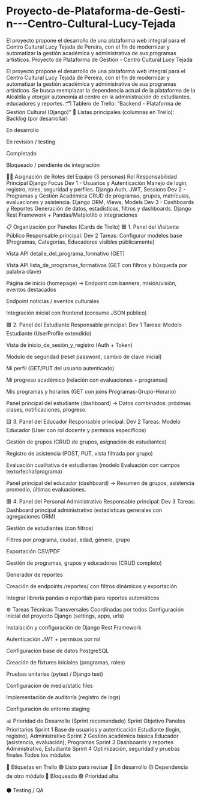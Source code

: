 # Proyecto-de-Plataforma-de-Gesti-n---Centro-Cultural-Lucy-Tejada
El proyecto propone el desarrollo de una plataforma web integral para el Centro Cultural Lucy Tejada de Pereira, con el fin de modernizar y automatizar la gestión académica y administrativa de sus programas artísticos.
Proyecto de Plataforma de Gestión - Centro Cultural Lucy Tejada

El proyecto propone el desarrollo de una plataforma web integral para el Centro Cultural Lucy Tejada de Pereira, con el fin de modernizar y automatizar la gestión académica y administrativa de sus programas artísticos. Se busca reemplazar la dependencia actual de la plataforma de la Alcaldía y otorgar autonomía al centro en la administración de estudiantes, educadores y reportes.
🗂️ Tablero de Trello: “Backend - Plataforma de Gestión Cultural (Django)”
🔹 Listas principales (columnas en Trello):
Backlog (por desarrollar)


En desarrollo


En revisión / testing


Completado


Bloqueado / pendiente de integración


👩‍💻 Asignación de Roles del Equipo (3 personas)
Rol
Responsabilidad Principal
Django Focus
Dev 1 - Usuarios y Autenticación
Manejo de login, registro, roles, seguridad y perfiles.
Django Auth, JWT, Sessions
Dev 2 - Programas y Gestión Académica
CRUD de programas, grupos, matrículas, evaluaciones y asistencia.
Django ORM, Views, Models
Dev 3 - Dashboards y Reportes
Generación de datos, estadísticas, filtros y dashboards.
Django Rest Framework + Pandas/Matplotlib o integraciones



📋 Organización por Paneles (Cards de Trello)
🟦 1. Panel del Visitante Público
Responsable principal: Dev 2
Tareas:
Configurar modelos base (Programas, Categorías, Educadores visibles públicamente)

Vista API detalle_del_programa_formativo (GET)

Vista API lista_de_programas_formativos (GET con filtros y búsqueda por palabra clave)

Página de inicio (homepage) → Endpoint con banners, misión/visión, eventos destacados

Endpoint noticias / eventos culturales

Integración inicial con frontend (consumo JSON público)

🟩 2. Panel del Estudiante
Responsable principal: Dev 1
Tareas:
Modelo Estudiante (UserProfile extendido)

Vista de inicio_de_sesión_y_registro (Auth + Token)

Módulo de seguridad (reset password, cambio de clave inicial)

Mi perfil (GET/PUT del usuario autenticado)

Mi progreso académico (relación con evaluaciones + programas)

Mis programas y horarios (GET con joins Programas-Grupo-Horario)

Panel principal del estudiante (dashboard) → Datos combinados: próximas clases, notificaciones, progreso.

🟨 3. Panel del Educador
Responsable principal: Dev 2
Tareas:
Modelo Educador (User con rol docente y permisos específicos)

Gestión de grupos (CRUD de grupos, asignación de estudiantes)

Registro de asistencia (POST, PUT, vista filtrada por grupo)

Evaluación cualitativa de estudiantes (modelo Evaluación con campos texto/fecha/programa)

Panel principal del educador (dashboard) → Resumen de grupos, asistencia promedio, últimas evaluaciones.


🟥 4. Panel del Personal Administrativo
Responsable principal: Dev 3
Tareas:
Dashboard principal administrativo (estadísticas generales con agregaciones ORM)

Gestión de estudiantes (con filtros)

Filtros por programa, ciudad, edad, género, grupo

Exportación CSV/PDF

Gestión de programas, grupos y educadores (CRUD completo)

Generador de reportes

Creación de endpoints /reportes/ con filtros dinámicos y exportación

Integrar librería pandas o reportlab para reportes automáticos



⚙️ Tareas Técnicas Transversales
Coordinadas por todos
Configuración inicial del proyecto Django (settings, apps, urls)

Instalación y configuración de Django Rest Framework

Autenticación JWT + permisos por rol

Configuración base de datos PostgreSQL

Creación de fixtures iniciales (programas, roles)

Pruebas unitarias (pytest / Django test)

Configuración de media/static files

Implementación de auditoría (registro de logs)

Configuración de entorno staging


📊 Prioridad de Desarrollo (Sprint recomendado)
Sprint
Objetivo
Paneles Prioritarios
Sprint 1
Base de usuarios y autenticación
Estudiante (login, registro), Administrativo
Sprint 2
Gestión académica básica
Educador (asistencia, evaluación), Programas
Sprint 3
Dashboards y reportes
Administrativo, Estudiante
Sprint 4
Optimización, seguridad y pruebas finales
Todos los módulos

🧩 Etiquetas en Trello
🟢 Listo para revisar
🔵 En desarrollo
🟡 Dependencia de otro módulo
🔴 Bloqueado
🟣 Prioridad alta


⚫ Testing / QA
